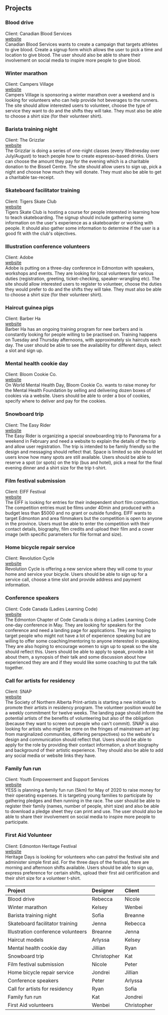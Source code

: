 ## Projects
### Blood drive
Client: Canadian Blood Services  
[website](https://blood.ca/en)  
Canadian Blood Services wants to create a campaign that targets athletes to give blood. Create a signup form which allows the user to pick a time and location to give blood. The user should also be able to share their involvement on social media to inspire more people to give blood.

### Winter marathon
Client: Campers Village   
[website](https://campers-village.com/)   
Campers Village is sponsoring a winter marathon over a weekend and is looking for volunteers who can help provide hot beverages to the runners. The site should allow interested users to volunteer, choose the type of service they want to do and the shifts they will take. They must also be able to choose a shirt size (for their volunteer shirt).

### Barista training night
Client: The Grizzlar  
[website](https://www.thegrizzlar.com/)  
The Grizzlar is doing a series of one-night classes (every Wednesday over July/August) to teach people how to create espresso-based drinks. Users can choose the amount they pay for the evening which is a charitable donation to the Bissell Centre. The site should allow users to sign up, pick a night and choose how much they will donate. They must also be able to get a charitable tax-receipt.

### Skateboard facilitator training
Client: Tigers Skate Club  
[website](https://www.instagram.com/tigersskateclub/)  
Tigers Skate Club is hosting a course for people interested in learning how to teach skateboarding. The signup should include gathering some information on the user's experience as a skateboarder or working with people. It should also gather some information to determine if the user is a good fit with the club's objectives.

### Illustration conference volunteers
Client: Adobe  
[website](https://www.adobe.com/)  
Adobe is putting on a three-day conference in Edmonton with speakers, workshops and events. They are looking for local volunteers for various duties (registration, greeting, ticket-checking, speaker-wrangling etc). The site should allow interested users to register to volunteer, choose the duties they would prefer to do and the shifts they will take. They must also be able to choose a shirt size (for their volunteer shirt).

### Haircut guinea pigs
Client: Barber Ha  
[website](https://barberha.com/)  
Barber Ha has an ongoing training program for new barbers and is constantly looking for people willing to be practised on. Training happens on Tuesday and Thursday afternoons, with approximately six haircuts each day. The user should be able to see the availability for different days, select a slot and sign up. 

### Mental health cookie day
Client: Bloom Cookie Co.  
[website](https://www.bloomcookieco.ca/)  
On World Mental Health Day, Bloom Cookie Co. wants to raise money for the Mental Health Foundation by selling and delivering dozen boxes of cookies via a website. Users should be able to order a box of cookies, specify where to deliver and pay for the cookies. 

### Snowboard trip
Client: The Easy Rider  
[website](https://www.instagram.com/theeasyrider/)  
The Easy Rider is organizing a special snowboarding trip to Panorama for a weekend in February and need a website to explain the details of the trip and allow user registration. The trip is intended to be family friendly so the design and messaging should reflect that. Space is limited so site should let users know how many spots are still available. Users should be able to reserve a spot (or spots) on the trip (bus and hotel), pick a meal for the final evening dinner and a shirt size for the trip t-shirt.

### Film festival submission
Client: EIFF Festival   
[website](http://www.edmontonfilmfest.com/)  
The EIFF is looking for entries for their independent short film competition. The competition entries must be films under 40min and produced with a budget less than $5000 and no grant or outside funding. EIFF wants to target Edmonton and area filmmakers but the competition is open to anyone in the province. Users must be able to enter the competition with their contact details, biography, film credits and upload their film and a cover image (with specific parameters for file format and size). 

### Home bicycle repair service
Client: Revolution Cycle  
[website](https://revolutioncycle.com/)  
Revolution Cycle is offering a new service where they will come to your home and service your bicycle. Users should be able to sign up for a service call, choose a time slot and provide address and payment information.

### Conference speakers
Client: Code Canada (Ladies Learning Code)  
[website](https://www.canadalearningcode.ca/chapters/edmonton/)  
The Edmonton Chapter of Code Canada is doing a Ladies Learning Code one-day conference in May. They are looking for speakers for the conference and need a landing page for applications. They are hoping to target people who might not have a lot of experience speaking but are willing to offer some coaching/mentoring to anyone interested in speaking. They are also hoping to encourage women to sign up to speak so the site should reflect this. Users should be able to apply to speak, provide a bit about them, a synopsis of their talk and some discussion about how experienced they are and if they would like some coaching to put the talk together.

### Call for artists for residency
Client: SNAP   
[website](https://snapartists.com/printshop/artists-in-residence/)   
The Society of Northern Alberta Print-artists is starting a new initiative to promote their artists in residency program. The volunteer position would be a weekly commitment for twelve weeks. The landing page should inform the potential artists of the benefits of volunteering but also of the obligation (because they want to screen out people who can't commit). SNAP is also looking for artists who might be more on the fringes of mainstream art (eg: from marginalized communities, differing perspectives) so the website's design and communication should reflect that. Users should be able to apply for the role by providing their contact information, a short biography and background of their artistic experience. They should also be able to add any social media or website links they have.

### Family fun run
Client: Youth Empowerment and Support Services  
[website](https://yess.org/)  
YESS is planning a family fun run (5km) for May of 2020 to raise money for their operating expenses. It is targeting young families to participate by gathering pledges and then running in the race. The user should be able to register their family (names, number of people, shirt size) and also be able to download a pledge sheet they can print and use. The user should also be able to share their involvement on social media to inspire more people to participate.


### First Aid Volunteer
Client: Edmonton Heritage Festival  
[website](https://www.heritagefest.ca/)  
Heritage Days is looking for volunteers who can patrol the festival site and administer simple first aid. For the three days of the festival, there are morning and afternoon shifts available. Users should be able to sign up, express preference for certain shifts, upload their first aid certification and their shirt size for a volunteer t-shirt.



| Project | Designer | Client |
|:--|:--|:--|
| Blood drive | Rebecca | Nicole |
| Winter marathon | Kelsey | Wenbei |
| Barista training night | Sofia | Breanne |
| Skateboard facilitator training | Jenna | Rebecca |
| Illustration conference volunteers | Breanne | Jenna |
| Haircut models | Arlyssa | Kelsey |
| Mental health cookie day | Jillian | Ryan |
| Snowboard trip | Christopher | Kat |
| Film festival submission | Nicole | Peter |
| Home bicycle repair service | Jondrei | Jillian |
| Conference speakers | Peter | Arlyssa |
| Call for artists for residency | Ryan | Sofia |
| Family fun run | Kat | Jondrei |
| First Aid volunteers | Wenbei | Christopher |